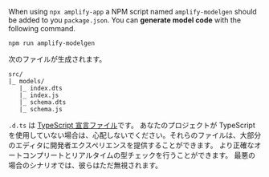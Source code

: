When using `npx amplify-app` a NPM script named `amplify-modelgen` should be added to you `package.json`. You can **generate model code** with the following command.

```console
npm run amplify-modelgen
```

次のファイルが生成されます。

```
src/
|_ models/
   |_ index.dts
   |_ index.js
   |_ schema.dts
   |_ schema.js
```

<amplify-callout>

`.d.ts` は [TypeScript 宣言ファイル](https://www.typescriptlang.org/docs/handbook/declaration-files/introduction.html)です。 あなたのプロジェクトが TypeScript を使用していない場合は、心配しないでください。それらのファイルは、大部分のエディタに開発者エクスペリエンスを提供することができます。 より正確なオートコンプリートとリアルタイムの型チェックを行うことができます。 最悪の場合のシナリオでは、彼らはただ無視されます。

</amplify-callout>
